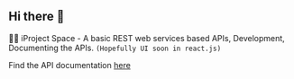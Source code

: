 ## Hi there 👋

🙋‍♀️ iProject Space - A basic REST web services based APIs, Development, Documenting the APIs. ```(Hopefully UI soon in react.js)```

Find the API documentation [here](https://documenter.getpostman.com/view/23232124/VVBWS63Q#)
